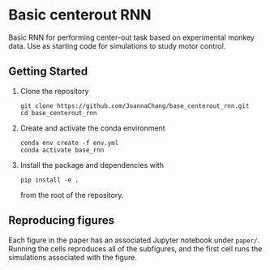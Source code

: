# Basic centerout RNN

Basic RNN for performing center-out task based on experimental monkey data. Use as starting code for simulations to study motor control.

## Getting Started
1. Clone the repository
   ```
   git clone https://github.com/JoannaChang/base_centerout_rnn.git
   cd base_centerout_rnn
   ```
2. Create and activate the conda environment
   ```
   conda env create -f env.yml
   conda activate base_rnn
   ```
3. Install the package and dependencies with 
   ```
   pip install -e .
   ```
   from the root of the repository. 
  
## Reproducing figures
Each figure in the paper has an associated Jupyter notebook under ```paper/```. Running the cells reproduces all of the subfigures, and the first cell runs the simulations associated with the figure.
